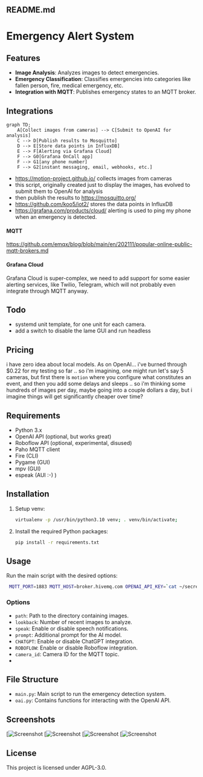 ## README.md

# Emergency Alert System

## Features

- **Image Analysis**: Analyzes images to detect emergencies.
- **Emergency Classification**: Classifies emergencies into categories like fallen person, fire, medical emergency, etc.
- **Integration with MQTT**: Publishes emergency states to an MQTT broker.

## Integrations

```mermaid
graph TD;
    A[Collect images from cameras] --> C[Submit to OpenAI for analysis]
    C --> D[Publish results to Mosquitto]
    D --> E[Store data points in InfluxDB]
    E --> F[Alerting via Grafana Cloud]
    F --> G0[Grafana OnCall app]
    F --> G1[any phone number]
    F --> G2[instant messaging, email, webhooks, etc.]
```

* https://motion-project.github.io/ collects images from cameras
* this script, originally created just to display the images, has evolved to submit them to OpenAI for analysis 
* then publish the results to https://mosquitto.org/
* https://github.com/koo5/iot2/ stores the data points in InfluxDB
* https://grafana.com/products/cloud/ alerting is used to ping my phone when an emergency is detected.

#### MQTT
https://github.com/emqx/blog/blob/main/en/202111/popular-online-public-mqtt-brokers.md

#### Grafana Cloud
Grafana Cloud is super-complex, we need to add support for some easier alerting services, like Twilio, Telegram, which will not probably even integrate through MQTT anyway.

## Todo
* systemd unit template, for one unit for each camera.
* add a switch to disable the lame GUI and run headless

## Pricing
i have zero idea about local models. As on OpenAI... i've burned through $0.22 for my testing so far .. so i'm imagining, one might run let's say 5 cameras, but first there is `motion` where you configure what constitutes an event, and then you add some delays and sleeps .. so i'm thinking some hundreds of images per day, maybe going into a couple dollars a day, but i imagine things will get significantly cheaper over time?

## Requirements

- Python 3.x
- OpenAI API (optional, but works great)
- Roboflow API (optional, experimental, disused)
- Paho MQTT client
- Fire (CLI)
- Pygame (GUI)
- mpv (GUI)
- espeak (AUI :-) )

## Installation

1. Setup venv:
    ```sh
    virtualenv -p /usr/bin/python3.10 venv; . venv/bin/activate;
    ```

2. Install the required Python packages:
    ```sh
    pip install -r requirements.txt
    ```

## Usage

Run the main script with the desired options:
```sh
 MQTT_PORT=1883 MQTT_HOST=broker.hivemq.com OPENAI_API_KEY=`cat ~/secrets/OPENAI_API_KEY` ./src/main.py /var/lib/motion --lookback=5 --speak=True --CHATGPT=True
```

### Options

- `path`: Path to the directory containing images.
- `lookback`: Number of recent images to analyze.
- `speak`: Enable or disable speech notifications.
- `prompt`: Additional prompt for the AI model.
- `CHATGPT`: Enable or disable ChatGPT integration.
- `ROBOFLOW`: Enable or disable Roboflow integration.
- `camera_id`: Camera ID for the MQTT topic.
- 

## File Structure

- `main.py`: Main script to run the emergency detection system.
- `oai.py`: Contains functions for interacting with the OpenAI API.


## Screenshots
[![Screenshot](wiki/imgs/utc2024_08_15_T_12_59_41.842241.png)
[![Screenshot](wiki/imgs/utc2024_08_15_T_13_01_31.874274.png)
[![Screenshot](wiki/imgs/utc2024_08_15_T_13_04_09.994267.png)
[![Screenshot](wiki/imgs/oncall.jpeg)


## License

This project is licensed under AGPL-3.0.
